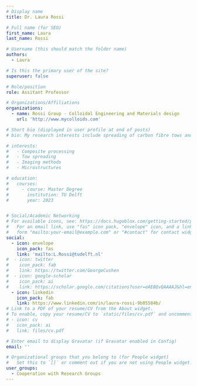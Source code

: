 ```yaml
---
# Display name
title: Dr. Laura Rossi

# Full name (for SEO)
first_name: Laura
last_name: Rossi

# Username (this should match the folder name)
authors:
  - Laura

# Is this the primary user of the site?
superuser: false

# Role/position
role: Assitant Professor

# Organizations/Affiliations
organizations:
  - name: Rossi Group - Colloidal Engineering and Materials design
    url: 'http://www.mycolloids.com'

# Short bio (displayed in user profile at end of posts)
# bio: My research interests include spreading of carbon fibre tows and defect detection and imaging

# interests:
#   - Composite processing
#   - Tow spreading
#   - Imaging methods
#   - Microstructures

# education:
#   courses:
#     - course: Master Degree
#       institution: TU Delft
#       year: 2023


# Social/Academic Networking
# For available icons, see: https://docs.hugoblox.com/getting-started/page-builder/#icons
#   For an email link, use "fas" icon pack, "envelope" icon, and a link in the
#   form "mailto:your-email@example.com" or "#contact" for contact widget.
social:
  - icon: envelope
    icon_pack: fas
    link: 'mailto:L.Rossi@tudelft.nl'
#  - icon: twitter
#    icon_pack: fab
#    link: https://twitter.com/GeorgeCushen
#  - icon: google-scholar
#    icon_pack: ai
#    link: https://scholar.google.com/citations?user=eAEBQvQAAAAJ&hl=en
  - icon: linkedin
    icon_pack: fab
    link: https://www.linkedin.com/in/laura-rossi-9b05584b/
# Link to a PDF of your resume/CV from the About widget.
# To enable, copy your resume/CV to `static/files/cv.pdf` and uncomment the lines below.
# - icon: cv
#   icon_pack: ai
#   link: files/cv.pdf

# Enter email to display Gravatar (if Gravatar enabled in Config)
email: ''

# Organizational groups that you belong to (for People widget)
#   Set this to `[]` or comment out if you are not using People widget.
user_groups:
  - Cooperation with Research Groups
---
```


